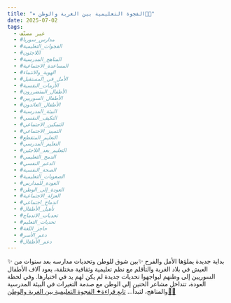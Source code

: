 ```yaml
---
title: "✦ الفجوة التعليمية بين الغربة والوطن👩‍🏫"
date: 2025-07-02
tags:
  - غير مصنّف
  - #مدارس_سوريا
  - #الفجوات_التعليمية
  - #اللاجئون
  - #المناهج_المدرسية
  - #المساعدة_الاجتماعية
  - #الهوية_والانتماء
  - #الأمل_في_المستقبل
  - #الأزمات_النفسية
  - #الأطفال_المتضررون
  - #الأطفال_السوريين
  - #الأطفال_العائدون
  - #البيئة_المدرسية
  - #التكيف_النفسي
  - #التمكين_الاجتماعي
  - #التمييز_الاجتماعي
  - #التعليم_المتقطع
  - #التعليم_المدرسي
  - #التعليم_بعد_اللاجئين
  - #الدمج_التعليمي
  - #الدعم_النفسي
  - #الصحة_النفسية
  - #الصعوبات_التعليمية
  - #العودة_للمدارس
  - #العودة_إلى_الوطن
  - #العزلة_الاجتماعية
  - #اندماج_اجتماعي
  - #تأهيل_الأطفال
  - #تحديات_الاندماج
  - #تحديات_التعليم
  - #حاجز_اللغة
  - #دعم_الأسر
  - #دعم_الأطفال
---
```


✨ بداية جديدة يملؤها الأمل والفرح ✨بين شوق للوطن وتحديات مدارسه بعد سنوات من العيش في بلاد الغربة والتأقلم مع نظم تعليمية وثقافية مختلفة، يعود آلاف الأطفال السوريين إلى وطنهم ليواجهوا تحديات جديدة لم يكن لهم يد في اختيارها. وفي لحظة العودة، تتداخل مشاعر الحنين إلى الوطن مع صدمة التغيرات في البيئة المدرسية والمناهج، لتبدأ… [تابع قراءة✦ الفجوة التعليمية بين الغربة والوطن👩‍🏫](https://eshraq.org/2025/07/02/%f0%9f%91%a9%f0%9f%8f%ab-%e2%9c%a6-%d8%a7%d9%84%d9%81%d8%ac%d9%88%d8%a9-%d8%a7%d9%84%d8%aa%d8%b9%d9%84%d9%8a%d9%85%d9%8a%d8%a9-%d8%a8%d9%8a%d9%86-%d8%a7%d9%84%d8%ba%d8%b1%d8%a8%d8%a9-%d9%88/)